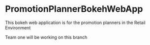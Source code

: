 # PromotionPlannerBokehWebApp
This bokeh web application is for the promotion planners in the Retail Environment

Team one will be working on this branch 
